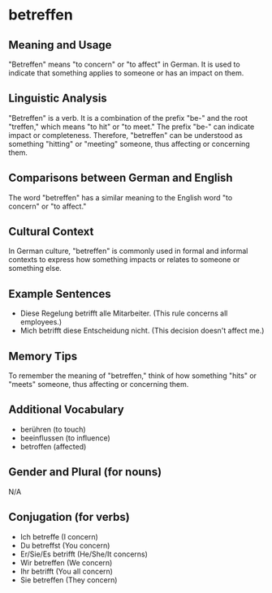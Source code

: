# betreffen
## Meaning and Usage
"Betreffen" means "to concern" or "to affect" in German. It is used to indicate that something applies to someone or has an impact on them.

## Linguistic Analysis
"Betreffen" is a verb. It is a combination of the prefix "be-" and the root "treffen," which means "to hit" or "to meet." The prefix "be-" can indicate impact or completeness. Therefore, "betreffen" can be understood as something "hitting" or "meeting" someone, thus affecting or concerning them. 

## Comparisons between German and English
The word "betreffen" has a similar meaning to the English word "to concern" or "to affect." 

## Cultural Context
In German culture, "betreffen" is commonly used in formal and informal contexts to express how something impacts or relates to someone or something else.

## Example Sentences
- Diese Regelung betrifft alle Mitarbeiter. (This rule concerns all employees.)
- Mich betrifft diese Entscheidung nicht. (This decision doesn't affect me.)

## Memory Tips
To remember the meaning of "betreffen," think of how something "hits" or "meets" someone, thus affecting or concerning them.

## Additional Vocabulary
- berühren (to touch)
- beeinflussen (to influence)
- betroffen (affected)

## Gender and Plural (for nouns)
N/A

## Conjugation (for verbs)
- Ich betreffe (I concern)
- Du betreffst (You concern)
- Er/Sie/Es betrifft (He/She/It concerns)
- Wir betreffen (We concern)
- Ihr betrifft (You all concern)
- Sie betreffen (They concern)